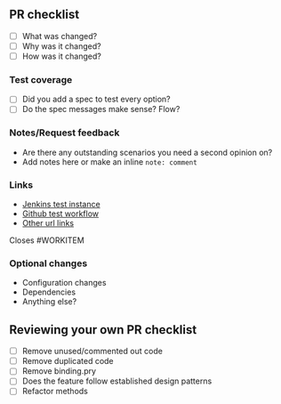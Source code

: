 ## PR checklist

- [ ] What was changed?
- [ ] Why was it changed?
- [ ] How was it changed?

### Test coverage
- [ ] Did you add a spec to test every option?
- [ ] Do the spec messages make sense? Flow?

###  Notes/Request feedback
- Are there any outstanding scenarios you need a second opinion on?
- Add notes here or make an inline `note: comment`

### Links
- [Jenkins test instance](url)
- [Github test workflow](url) 
- [Other url links](url)

Closes #WORKITEM

### Optional changes
- Configuration changes
- Dependencies
- Anything else?

## Reviewing your own PR checklist
- [ ] Remove unused/commented out code
- [ ] Remove duplicated code
- [ ] Remove binding.pry
- [ ] Does the feature follow established design patterns
- [ ] Refactor methods
